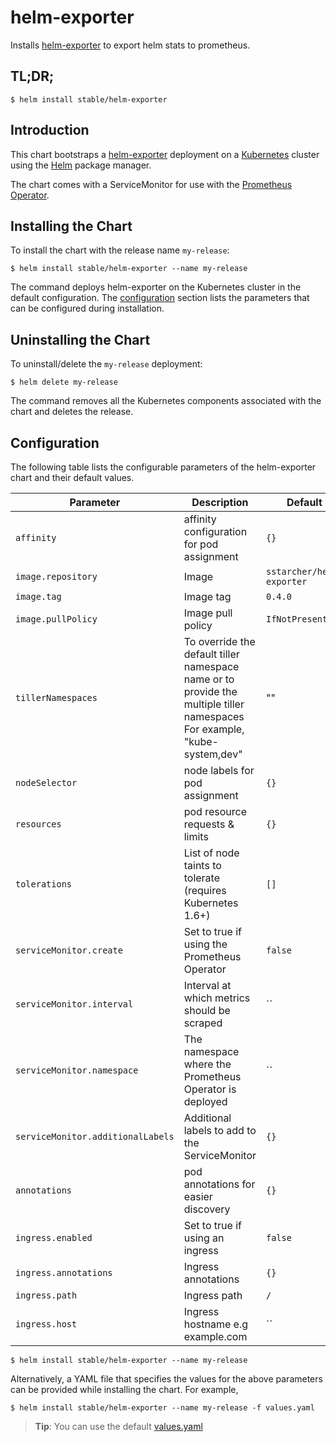 # helm-exporter

Installs [helm-exporter](https://github.com/sstarcher/helm-exporter) to export helm stats to prometheus.

## TL;DR;

```console
$ helm install stable/helm-exporter
```

## Introduction

This chart bootstraps a [helm-exporter](https://github.com/sstarcher/helm-exporter) deployment on a [Kubernetes](http://kubernetes.io) cluster using the [Helm](https://helm.sh) package manager.

The chart comes with a ServiceMonitor for use with the [Prometheus Operator](https://github.com/helm/charts/tree/master/stable/prometheus-operator).

## Installing the Chart

To install the chart with the release name `my-release`:

```console
$ helm install stable/helm-exporter --name my-release
```

The command deploys helm-exporter on the Kubernetes cluster in the default configuration. The [configuration](#configuration) section lists the parameters that can be configured during installation.

## Uninstalling the Chart

To uninstall/delete the `my-release` deployment:

```console
$ helm delete my-release
```

The command removes all the Kubernetes components associated with the chart and deletes the release.

## Configuration

The following table lists the configurable parameters of the helm-exporter chart and their default values.

Parameter | Description | Default
--- | --- | ---
`affinity` | affinity configuration for pod assignment | `{}`
`image.repository` | Image | `sstarcher/helm-exporter`
`image.tag` | Image tag | `0.4.0`
`image.pullPolicy` | Image pull policy | `IfNotPresent`
`tillerNamespaces` | To override the default tiller namespace name or to provide the multiple tiller namespaces For example, "kube-system,dev" | ""
`nodeSelector` | node labels for pod assignment | `{}`
`resources` | pod resource requests & limits | `{}`
`tolerations` | List of node taints to tolerate (requires Kubernetes 1.6+) | `[]`
`serviceMonitor.create` | Set to true if using the Prometheus Operator | `false`
`serviceMonitor.interval` | Interval at which metrics should be scraped | ``
`serviceMonitor.namespace` | The namespace where the Prometheus Operator is deployed | ``
`serviceMonitor.additionalLabels` | Additional labels to add to the ServiceMonitor | `{}`
`annotations`          | pod annotations for easier discovery | `{}`
`ingress.enabled` | Set to true if using an ingress | `false`
`ingress.annotations` | Ingress annotations | `{}`
`ingress.path` | Ingress path | `/`
`ingress.host` | Ingress hostname e.g example.com | ``
```console
$ helm install stable/helm-exporter --name my-release
```

Alternatively, a YAML file that specifies the values for the above parameters can be provided while installing the chart. For example,

```console
$ helm install stable/helm-exporter --name my-release -f values.yaml
```

> **Tip**: You can use the default [values.yaml](values.yaml)
